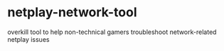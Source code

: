 # netplay-network-tool
overkill tool to help non-technical gamers troubleshoot network-related netplay issues
